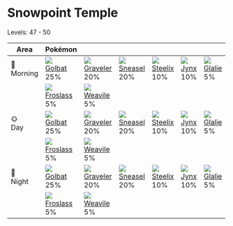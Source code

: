 # Snowpoint Temple
Levels: 47 - 50

Area         | Pokémon                         | &nbsp;                          | &nbsp;                          | &nbsp;                          | &nbsp;                          | &nbsp;                          
---          | ---                             | ---                             | ---                             | ---                             | ---                             | ---                             
🌅<br>Morning | ![][042]<br> [Golbat]<br> 25%  | ![][075]<br> [Graveler]<br> 20%| ![][215]<br> [Sneasel]<br> 20% | ![][208]<br> [Steelix]<br> 10% | ![][124]<br> [Jynx]<br> 10%    | ![][362]<br> [Glalie]<br> 5%   
&nbsp;       | ![][478]<br> [Froslass]<br> 5% | ![][461]<br> [Weavile]<br> 5%  
🌞<br>Day     | ![][042]<br> [Golbat]<br> 25%  | ![][075]<br> [Graveler]<br> 20%| ![][215]<br> [Sneasel]<br> 20% | ![][208]<br> [Steelix]<br> 10% | ![][124]<br> [Jynx]<br> 10%    | ![][362]<br> [Glalie]<br> 5%   
&nbsp;       | ![][478]<br> [Froslass]<br> 5% | ![][461]<br> [Weavile]<br> 5%  
🌙<br>Night   | ![][042]<br> [Golbat]<br> 25%  | ![][075]<br> [Graveler]<br> 20%| ![][215]<br> [Sneasel]<br> 20% | ![][208]<br> [Steelix]<br> 10% | ![][124]<br> [Jynx]<br> 10%    | ![][362]<br> [Glalie]<br> 5%   
&nbsp;       | ![][478]<br> [Froslass]<br> 5% | ![][461]<br> [Weavile]<br> 5%

[Golbat]: ../../pokemon_changes/042/
[Graveler]: ../../pokemon_changes/075/
[Jynx]: ../../pokemon_changes/124/
[Steelix]: ../../pokemon_changes/208/
[Sneasel]: ../../pokemon_changes/215/
[Glalie]: ../../pokemon_changes/362/
[Weavile]: ../../pokemon_changes/461/
[Froslass]: ../../pokemon_changes/478/
[042]: ../img/pokemon/042.png
[075]: ../img/pokemon/075.png
[124]: ../img/pokemon/124.png
[208]: ../img/pokemon/208.png
[215]: ../img/pokemon/215.png
[362]: ../img/pokemon/362.png
[461]: ../img/pokemon/461.png
[478]: ../img/pokemon/478.png
